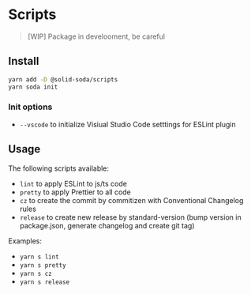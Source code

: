 # Scripts

> [WIP] Package in develooment, be careful

## Install

```sh
yarn add -D @solid-soda/scripts
yarn soda init
```

### Init options

+ `--vscode` to initialize Visiual Studio Code setttings for ESLint plugin

## Usage

The following scripts available:

+ `lint` to apply ESLint to js/ts code
+ `pretty` to apply Prettier to all code
+ `cz` to create the commit by commitizen with Conventional Changelog rules
+ `release` to create new release by standard-version (bump version in package.json, generate changelog and create git tag)

Examples:

+ `yarn s lint`
+ `yarn s pretty`
+ `yarn s cz`
+ `yarn s release`
